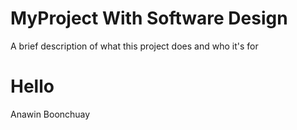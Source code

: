 
# MyProject With Software Design 

A brief description of what this project does and who it's for
# Hello
Anawin Boonchuay

